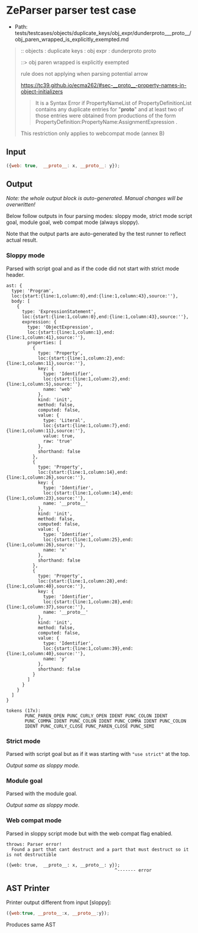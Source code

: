 # ZeParser parser test case

- Path: tests/testcases/objects/duplicate_keys/obj_expr/dunderproto___proto__/obj_paren_wrapped_is_explicitly_exempted.md

> :: objects : duplicate keys : obj expr : dunderproto proto
>
> ::> obj paren wrapped is explicitly exempted
>
> rule does not applying when parsing potential arrow
> 
> https://tc39.github.io/ecma262/#sec-__proto__-property-names-in-object-initializers
> 
> > It is a Syntax Error if PropertyNameList of PropertyDefinitionList contains any duplicate entries for "__proto__" and at least two of those entries were obtained from productions of the form PropertyDefinition:PropertyName:AssignmentExpression .
> 
> This restriction only applies to webcompat mode (annex B)

## Input

`````js
({web: true,  __proto__: x, __proto__: y});
`````

## Output

_Note: the whole output block is auto-generated. Manual changes will be overwritten!_

Below follow outputs in four parsing modes: sloppy mode, strict mode script goal, module goal, web compat mode (always sloppy).

Note that the output parts are auto-generated by the test runner to reflect actual result.

### Sloppy mode

Parsed with script goal and as if the code did not start with strict mode header.

`````
ast: {
  type: 'Program',
  loc:{start:{line:1,column:0},end:{line:1,column:43},source:''},
  body: [
    {
      type: 'ExpressionStatement',
      loc:{start:{line:1,column:0},end:{line:1,column:43},source:''},
      expression: {
        type: 'ObjectExpression',
        loc:{start:{line:1,column:1},end:{line:1,column:41},source:''},
        properties: [
          {
            type: 'Property',
            loc:{start:{line:1,column:2},end:{line:1,column:11},source:''},
            key: {
              type: 'Identifier',
              loc:{start:{line:1,column:2},end:{line:1,column:5},source:''},
              name: 'web'
            },
            kind: 'init',
            method: false,
            computed: false,
            value: {
              type: 'Literal',
              loc:{start:{line:1,column:7},end:{line:1,column:11},source:''},
              value: true,
              raw: 'true'
            },
            shorthand: false
          },
          {
            type: 'Property',
            loc:{start:{line:1,column:14},end:{line:1,column:26},source:''},
            key: {
              type: 'Identifier',
              loc:{start:{line:1,column:14},end:{line:1,column:23},source:''},
              name: '__proto__'
            },
            kind: 'init',
            method: false,
            computed: false,
            value: {
              type: 'Identifier',
              loc:{start:{line:1,column:25},end:{line:1,column:26},source:''},
              name: 'x'
            },
            shorthand: false
          },
          {
            type: 'Property',
            loc:{start:{line:1,column:28},end:{line:1,column:40},source:''},
            key: {
              type: 'Identifier',
              loc:{start:{line:1,column:28},end:{line:1,column:37},source:''},
              name: '__proto__'
            },
            kind: 'init',
            method: false,
            computed: false,
            value: {
              type: 'Identifier',
              loc:{start:{line:1,column:39},end:{line:1,column:40},source:''},
              name: 'y'
            },
            shorthand: false
          }
        ]
      }
    }
  ]
}

tokens (17x):
       PUNC_PAREN_OPEN PUNC_CURLY_OPEN IDENT PUNC_COLON IDENT
       PUNC_COMMA IDENT PUNC_COLON IDENT PUNC_COMMA IDENT PUNC_COLON
       IDENT PUNC_CURLY_CLOSE PUNC_PAREN_CLOSE PUNC_SEMI
`````

### Strict mode

Parsed with script goal but as if it was starting with `"use strict"` at the top.

_Output same as sloppy mode._

### Module goal

Parsed with the module goal.

_Output same as sloppy mode._

### Web compat mode

Parsed in sloppy script mode but with the web compat flag enabled.

`````
throws: Parser error!
  Found a part that cant destruct and a part that must destruct so it is not destructible

({web: true,  __proto__: x, __proto__: y});
                                         ^------- error
`````


## AST Printer

Printer output different from input [sloppy]:

````js
({web:true, __proto__:x, __proto__:y});
````

Produces same AST
